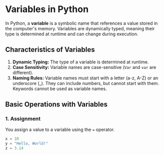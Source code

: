 # Variables in Python

In Python, a **variable** is a symbolic name that references a value stored in the computer's memory. Variables are dynamically typed, meaning their type is determined at runtime and can change during execution.

## Characteristics of Variables

1. **Dynamic Typing:** The type of a variable is determined at runtime.
2. **Case Sensitivity:** Variable names are case-sensitive (`Var` and `var` are different).
3. **Naming Rules:** Variable names must start with a letter (a-z, A-Z) or an underscore (_). They can include numbers, but cannot start with them. Keywords cannot be used as variable names.

## Basic Operations with Variables

### 1. Assignment

You assign a value to a variable using the `=` operator.

```python
x = 10
y = "Hello, World!"
z = 3.14
```